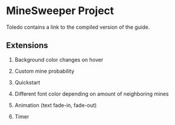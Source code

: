 # MineSweeper Project

Toledo contains a link to the compiled version of the guide.

## Extensions 

1. Background color changes on hover

2. Custom mine probability

3. Quickstart

4. Different font color depending on amount of neighboring mines

5. Animation (text fade-in, fade-out)

6. Timer